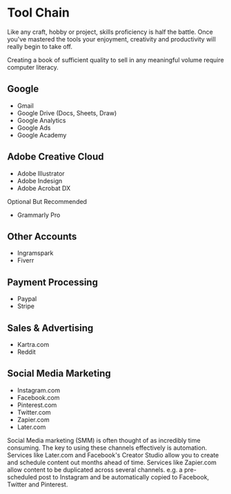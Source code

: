 # Tool Chain
Like any craft, hobby or project, skills proficiency is half the battle. Once you've mastered the tools your enjoyment, creativity and productivity will really begin to take off.

Creating a book of sufficient quality to sell in any meaningful volume require computer literacy.  

## Google
* Gmail
* Google Drive (Docs, Sheets, Draw)
* Google Analytics
* Google Ads
* Google Academy

## Adobe Creative Cloud
* Adobe Illustrator
* Adobe Indesign
* Adobe Acrobat DX

Optional But Recommended
* Grammarly Pro

## Other Accounts
* Ingramspark
* Fiverr

## Payment Processing
* Paypal
* Stripe

## Sales & Advertising
* Kartra.com
* Reddit

## Social Media Marketing
* Instagram.com
* Facebook.com
* Pinterest.com
* Twitter.com  
* Zapier.com
* Later.com

Social Media marketing (SMM) is often thought of as incredibly time consuming. The key to using these channels effectively is automation. Services like Later.com and Facebook's Creator Studio allow you to create and schedule content out months ahead of time. Services like Zapier.com allow content to be duplicated across several channels. e.g. a pre-scheduled post to Instagram and be automatically copied to Facebook, Twitter and Pinterest.